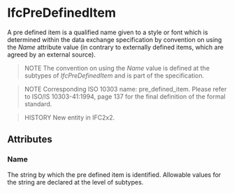 # IfcPreDefinedItem

A pre defined item is a qualified name given to a style or font which is determined within the data exchange specification by convention on using the _Name_ attribute value (in contrary to externally defined items, which are agreed by an external source).<!-- end of definition -->

> NOTE  The convention on using the _Name_ value is defined at the subtypes of _IfcPreDefinedItem_ and is part of the specification.

> NOTE  Corresponding ISO 10303 name: pre_defined_item. Please refer to ISO/IS 10303-41:1994, page 137 for the final definition of the formal standard.

> HISTORY  New entity in IFC2x2.

## Attributes

### Name
The string by which the pre defined item is identified. Allowable values for the string are declared at the level of subtypes.
